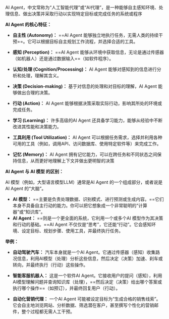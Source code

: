 AI Agent，中文常称为“人工智能代理”或“AI代理”，是一种能够自主感知环境、处理信息、做出决策并采取行动以实现特定目标或完成任务的系统或程序

**AI Agent 的核心特征：**

- **自主性 (Autonomy)：** ==AI Agent 能够独立地执行任务，无需人类的持续干预==。它可以根据目标自主规划工作流程，并选择合适的工具。

- **感知 (Perception)：** ==AI Agent 能够从环境中获取信息，无论是通过传感器（如机器人）还是通过数据输入==（如软件程序）。

- **认知/处理 (Cognition/Processing)：** AI Agent 能够对感知到的信息进行分析和处理，理解其含义。

- **决策 (Decision-making)：** 基于对信息的处理和对目标的理解，AI Agent 能够做出合理的决策。

- **行动 (Action)：** AI Agent 能够根据决策采取实际行动，影响其所处的环境或完成任务。

- **学习 (Learning)：** 许多高级的AI Agent 还具备学习能力，能够从经验中不断改进其性能和决策能力。

- **工具利用 (Tool Utilization)：** AI Agent 可以根据任务需求，选择并利用各种可用的工具（例如，调用API、访问数据库、使用特定软件等）来完成工作。

- **记忆 (Memory)：** AI Agent 拥有记忆能力，可以在跨任务和不同状态之间保持信息，从而更好地理解上下文并做出更明智的决策

**AI Agent 与 AI 模型 的区别：**

AI 模型（例如，大型语言模型LLM）通常是AI Agent 的一个组成部分，或者说是AI Agent 的“大脑”。

- **AI 模型：** ==主要是负责处理数据、识别模式、进行预测或生成内容。==它们本身不具备自主行动的能力。你可以把它想象成一个非常聪明的“计算器”或“知识库”。
- **AI Agent：** ==则是一个更全面的系统，它利用一个或多个AI 模型作为其决策和行动的基础。==AI Agent 不仅仅是“思考”，它还能“行动”。它会感知环境、设定目标、规划步骤、使用工具，并最终执行任务。

**举例：**

- **自动驾驶汽车：** 汽车本身就是一个AI Agent。它通过传感器（感知）收集路况信息，利用AI模型（处理）分析这些信息，然后决定（决策）加速、刹车或转向，并最终执行（行动）这些操作。

- **智能客服机器人：** 这是一个软件AI Agent。它接收用户的提问（感知），利用AI模型理解问题并查询知识库（处理），==然后决定（决策）给出哪个答案或执行哪个操作==（如预订），并最终回复用户（行动）。

- **自动化营销代理：** 一个AI Agent 可能被设定目标为“生成合格的销售线索”。它会自主地浏览网站、分析数据、筛选潜在客户，甚至撰写个性化的营销邮件，整个过程都无需人工干预。
